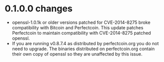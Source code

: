 0.1.0.0 changes
=============
- openssl-1.0.1k or older versions patched for CVE-2014-8275 broke compatibility with Bitcoin and Perfectcoin.
  This update patches Perfectcoin to maintain compatibility with CVE-2014-8275 patched openssl.
- If you are running v0.8.7.4 as distributed by perfectcoin.org you do not need to upgrade.
  The binaries distributed on perfectcoin.org contain their own copy of openssl so they are unaffected by this issue.



